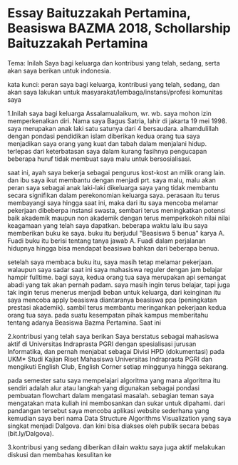 # Essay Baituzzakah Pertamina, Beasiswa BAZMA 2018, Schollarship Baituzzakah Pertamina

Tema: Inilah Saya bagi keluarga dan kontribusi yang telah, sedang, serta akan saya berikan untuk indonesia.

kata kunci: peran saya bagi keluarga, 
kontribusi yang telah, 
sedang, 
dan akan saya lakukan untuk masyarakat/lembaga/instansi/profesi komunitas saya

1.Inilah saya bagi keluarga
Assalamualaikum, wr. wb. saya mohon izin memperkenalkan diri. Nama saya Bagus Satria, lahir di jakarta  19 mei 1998. saya merupakan anak laki satu satunya dari 4 bersaudara. alhamdulillah dengan pondasi pendidikan islam diberikan kedua orang tua saya menjadikan saya orang yang kuat dan tabah dalam menjalani hidup. terlepas dari keterbatasan saya dalam kurang fasihnya pengucapan beberapa huruf tidak membuat saya malu untuk bersosialisasi. 

saat ini, ayah saya bekerja sebagai pengurus kost-kost an milik orang lain. dan ibu saya ikut membantu dengan menjadi prt. saya malu, malu akan peran saya sebagai anak laki-laki dikeluarga saya yang tidak membantu secara signifikan dalam perekonomian keluarga saya.
perasaan itu terus membayangi saya hingga saat ini, maka dari itu saya mencoba melamar pekerjaan dibeberpa instansi swasta, sembari terus meningkatkan potensi baik akademik maupun non akademik dengan terus memperkokoh nilai nilai keagamaan yang telah saya dapatkan. beberapa waktu lalu ibu saya memberikan buku ke saya. buku itu berjudul "Beasiswa 5 benua" karya A. Fuadi buku itu berisi tentang tanya jawab A. Fuadi dalam perjalanan hidupnya hingga bisa mendapat beasiswa bahkan dari beberapa benua.

setelah saya membaca buku itu, saya masih tetap melamar pekerjaan. walaupun saya sadar saat ini saya mahasiswa reguler dengan jam belajar hampir fulltime. bagi saya, kedua orang tua saya merupakan api semangat abadi  yang tak akan pernah padam. 
saya masih ingin terus belajar, tapi juga tak ingin terus menerus menjadi beban untuk keluarga, dari keinginan itu saya mencoba apply beasiswa diantaranya beasiswa ppa (peningkatan prestasi akademik). sambil terus membantu meringankan pekerjaan kedua orang tua saya. pada suatu kesempatan pihak kampus memberitahu tentang adanya Beasiswa Bazma Pertamina. Saat ini

2.kontribusi yang telah saya berikan
Saya berstatus sebagai mahasiswa aktif di Universitas Indraprasta PGRI dengan spesialisasi jurusan Informatika, dan pernah menjabat sebagai Divisi HPD (dokumentasi) pada UKM* Studi Kajian Riset Mahasiswa Universitas Indraprasta PGRI dan mengikuti English Club, English Corner setiap minggunya hingga sekarang.

pada semester satu saya mempelajari algoritma yang mana algoritma itu sendiri adalah alur atau langkah  yang digunakan sebagai pondasi pembuatan flowchart dalam mengatasi masalah. sebagian teman saya mengatakan mata kuliah ini membosankan dan sukar untuk dipahami. dari pandangan tersebut saya mencoba aplikasi website sederhana yang kemudian saya beri nama Data Structure Algorithms Visualization yang saya singkat menjadi Dalgova. dan kini bisa diakses oleh publik secara bebas  (bit.ly/Dalgova).

3.kontribusi yang sedang diberikan
dilain waktu saya juga aktif melakukan diskusi dan membahas kesulitan ke


